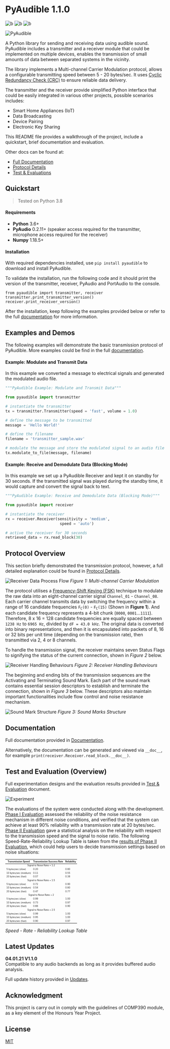 # PyAudible 1.1.0  

![b](https://img.shields.io/pypi/v/PyAudible) ![b](https://img.shields.io/pypi/pyversions/PyAudible) ![b](https://img.shields.io/pypi/wheel/PyAudible)

![PyAudible](https://github.com/jasper-zheng/PyAudible/blob/main/docs/Graphics/pyaudible.gif?raw=true)


A Python library for sending and receiving data using audible sound. PyAudible includes a transmitter and a receiver module that could be implemented on multiple devices, enables the transmission of small amounts of data between separated systems in the vicinity.

The library implements a Multi-channel Carrier Modulation protocol, allows a configurable transmitting speed between 5 - 20 bytes/sec. It uses [Cyclic Redundancy Check (CRC)](https://en.wikipedia.org/wiki/Cyclic_redundancy_check) to ensure reliable data delivery.  

The transmitter and the receiver provide simplified Python interface that could be easily integrated in various other projects, possible scenarios includes:

 - Smart Home Appliances (IoT)  
 - Data Broadcasting  
 - Device Pairing  
 - Electronic Key Sharing  


This README file provides a walkthrough of the project, include a quickstart, brief documentation and evaluation.

Other docs can be found at:  
 * [Full Documentation](https://github.com/jasper-zheng/PyAudible/blob/main/docs/Documentation.md)
 * [Protocol Details](https://github.com/jasper-zheng/PyAudible/blob/main/docs/TechnicalDetails.md)
 * [Test & Evaluations](https://github.com/jasper-zheng/PyAudible/blob/main/docs/EvaluationResult.md)  


## Quickstart  
> Tested on Python 3.8  

#### Requirements

* **Python** 3.6+  
* **PyAudio** 0.2.11+ (speaker access required for the transmitter, microphone access required for the receiver)  
* **Numpy** 1.18.5+  

#### Installation  
With required dependencies installed, use `pip install pyaudible` to download and install PyAudible.  

To validate the installation, run the following code and it should print the version of the transmitter, receiver, PyAudio and PortAudio to the console.  
```
from pyaudible import transmitter, receiver
transmitter.print_transmitter_version()
receiver.print_receiver_version()
```

After the installation, keep following the examples provided below or refer to the full [documentation](https://github.com/jasper-zheng/PyAudible/blob/main/docs/Documentation.md) for more information.  

## Examples and Demos

The following examples will demonstrate the basic transmission protocol of PyAudible. More examples could be find in the full [documentation](https://github.com/jasper-zheng/PyAudible/blob/main/docs/Documentation.md).

#### Example: Modulate and Transmit Data  

In this example we converted a message to electrical signals and generated the modulated audio file.

```python
"""PyAudible Example: Modulate and Transmit Data"""

from pyaudible import transmitter

# instantiate the transmitter
tx = transmitter.Transmitter(speed = 'fast', volume = 1.0)

# define the message to be transmitted
message = 'Hello World!'

# define the filename
filename = 'transmitter_sample.wav'

# modulate the message and store the modulated signal to an audio file
tx.modulate_to_file(message, filename)
```  
#### Example: Receive and Demodulate Data (Blocking Mode)

In this example we set up a PyAudible Receiver and kept it on standby for 30 seconds. If the transmitted signal was played during the standby time, it would capture and convert the signal back to text.

```python
"""PyAudible Example: Receive and Demodulate Data (Blocking Mode)"""

from pyaudible import receiver

# instantiate the receiver
rx = receiver.Receiver(sensitivity = 'medium',
                        speed = 'auto')

# active the receiver for 30 seconds
retrieved_data = rx.read_block(30)
```

## Protocol Overview  

This section briefly demonstrated the transmission protocol, however, a full detailed explanation could be found in [Protocol Details](https://github.com/jasper-zheng/PyAudible/blob/main/docs/TechnicalDetails.md).  

![Receiver Data Process Flow](https://github.com/jasper-zheng/PyAudible/blob/main/docs/Graphics/infoboard-01.png?raw=true)
*Figure 1: Multi-channel Carrier Modulation*  

The protocol utilises a [Frequency-Shift Keying (FSK)](https://en.wikipedia.org/wiki/Frequency-shift_keying) technique to modulate the raw data into an eight-channel carrier signal `Channel_01` - `Channel_08`. Each carrier channel transmits data by switching the frequency within a range of 16 candidate frequencies <code>F<sub>C</sub>(0)</code> - <code>F<sub>C</sub>(15)</code> (Shown in **Figure 1**). And each candidate frequency represents a 4-bit chunk (`0000`, `0001`...`1111`). Therefore, 8 x 16 = 128 candidate frequencies are equally spaced between `1238 Hz` to `6965 Hz`, divided by `dF = 43.0 kHz`. The original data is converted into binary representations, and then it is encapsulated into packets of 8, 16 or 32 bits per unit time (depending on the transmission rate), then transmitted via 2, 4 or 8 channels.

To handle the transmission signal, the receiver maintains seven Status Flags to signifying the status of the current connection, shown in *Figure 2* below.

![Receiver Handling Behaviours](https://github.com/jasper-zheng/PyAudible/blob/main/docs/Graphics/infoboard-02.png?raw=true)
*Figure 2: Receiver Handling Behaviours*  

The beginning and ending bits of the transmission sequences are the Activating and Terminating Sound Mark. Each part of the sound mark contains essential session descriptors to establish and terminate the connection, shown in *Figure 3* below. These descriptors also maintain important functionalities include flow control and noise resistance mechanism.  

![Sound Mark Structure](https://github.com/jasper-zheng/PyAudible/blob/main/docs/Graphics/infoboard-03.png?raw=true)
*Figure 3: Sound Marks Structure*  


## Documentation  
Full documentation provided in [Documentation](https://github.com/jasper-zheng/PyAudible/blob/main/docs/Documentation.md).  

Alternatively, the documentation can be generated and viewed via `__doc__`, for example `print(receiver.Receiver.read_block.__doc__)`.  


## Test and Evaluation (Overview)  

Full experimentation designs and the evaluation results provided in [Test & Evaluation](https://github.com/jasper-zheng/PyAudible/blob/main/docs/EvaluationResult.md) document.

![Experiment](https://github.com/jasper-zheng/PyAudible/blob/main/docs/Graphics/experiment.jpg?raw=true)

The evaluations of the system were conducted along with the development. [Phase I Evaluation](https://github.com/jasper-zheng/PyAudible/blob/main/docs/EvaluationResult.md#phase-i-evaluation-noise-resistance-mechanism-reliability) assessed the reliability of the noise resistance mechanism in different noise conditions, and verified that the system can achieve at least 90% reliability with a transmission rate at 20 bytes/sec. [Phase II Evaluation](https://github.com/jasper-zheng/PyAudible/blob/main/docs/EvaluationResult.md#phase-ii-evaluation-system-reliability-vs-speed-and-signal-to-noise-ratio) gave a statistical analysis on the reliability with respect to the transmission speed and the signal to noise ratio. The following Speed-Rate-Reliability Lookup Table is taken from the [results of Phase II Evaluation](https://github.com/jasper-zheng/PyAudible/blob/main/docs/EvaluationResult.md#test-21-system-reliability-1), which could help users to decide transmission settings based on noise situations:

<table style="font-size:7px">
    <thead>
        <tr>
            <th>Transmission Speed</th>
            <th>Transmission Success Rate</th>
            <th>Reliability</th>
        </tr>
    </thead>
    <tbody>
        <tr>
            <td colspan=3 align="center">Signal to Noise Ratio = 1.2</td>
        </tr>
        <tr>
            <td>5 bytes/sec (slow)</td>
            <td>0.20</td>
            <td>0.80</td>
        </tr>
        <tr>
            <td>10 bytes/sec (medium)</td>
            <td>0.11</td>
            <td>0.55</td>
        </tr>
        <tr>
            <td>20 bytes/sec (fast)</td>
            <td>0.07</td>
            <td>0.38</td>
        </tr>
        <tr>
            <td colspan=3 align="center">Signal to Noise Ratio = 1.5</td>
        </tr>
        <tr>
            <td>5 bytes/sec (slow)</td>
            <td>0.72</td>
            <td>0.90</td>
        </tr>
        <tr>
            <td>10 bytes/sec (medium)</td>
            <td>0.54</td>
            <td>0.80</td>
        </tr>
        <tr>
            <td>20 bytes/sec (fast)</td>
            <td>0.47</td>
            <td>0.77</td>
        </tr>
        <tr>
            <td colspan=3 align="center">Signal to Noise Ratio = 2</td>
        </tr>
        <tr>
            <td>5 bytes/sec (slow)</td>
            <td>0.99</td>
            <td>1.00</td>
        </tr>
        <tr>
            <td>10 bytes/sec (medium)</td>
            <td>0.73</td>
            <td>0.97</td>
        </tr>
        <tr>
            <td>20 bytes/sec (fast)</td>
            <td>0.66</td>
            <td>0.90</td>
        </tr>
        <tr>
            <td colspan=3 align="center">Signal to Noise Ratio = 2.5</td>
        </tr>
        <tr>
            <td>5 bytes/sec (slow)</td>
            <td>0.99</td>
            <td>1.00</td>
        </tr>
        <tr>
            <td>10 bytes/sec (medium)</td>
            <td>0.95</td>
            <td>1.00</td>
        </tr>
        <tr>
            <td>20 bytes/sec (fast)</td>
            <td>0.90</td>
            <td>0.97</td>
        </tr>
    </tbody>
</table>   

*Speed - Rate - Reliability Lookup Table*


## Latest Updates

**04.01.21 V1.1.0**  
Compatible to any audio backends as long as it provides buffered audio analysis.  

Full update history provided in [Updates](https://github.com/jasper-zheng/PyAudible/blob/main/docs/Updates.md).  


## Acknowledgment

This project is carry out in comply with the guidelines of COMP390 module, as a key element of the Honours Year Project.

## License
[MIT](https://choosealicense.com/licenses/mit/)

